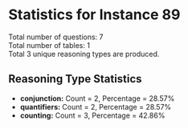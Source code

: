 # Statistics for Instance 89<br/>
Total number of questions: 7<br/>
Total number of tables: 1<br/>
Total 3 unique reasoning types are produced.<br/>
## Reasoning Type Statistics<br/>
- **conjunction:** Count = 2, Percentage = 28.57%<br/>
- **quantifiers:** Count = 2, Percentage = 28.57%<br/>
- **counting:** Count = 3, Percentage = 42.86%<br/>
